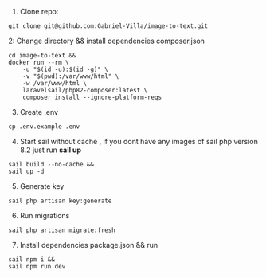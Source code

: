 1. Clone repo:
   
```
git clone git@github.com:Gabriel-Villa/image-to-text.git
```

2: Change directory && install dependencies composer.json

```
cd image-to-text &&
docker run --rm \
    -u "$(id -u):$(id -g)" \
    -v "$(pwd):/var/www/html" \
    -w /var/www/html \
    laravelsail/php82-composer:latest \
    composer install --ignore-platform-reqs
```

3. Create .env
```
cp .env.example .env  
```

4. Start sail without cache , if you dont have any images of sail php version 8.2 just run **sail up**
```
sail build --no-cache &&
sail up -d
```

5. Generate key
```
sail php artisan key:generate
```

6. Run migrations
```
sail php artisan migrate:fresh
```

7. Install dependencies package.json && run
```
sail npm i &&
sail npm run dev
```
